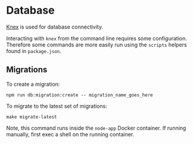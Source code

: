 # Database

[Knex](https://knexjs.org/) is used for database connectivity.

Interacting with `knex` from the command line requires some configuration. Therefore some commands are more
easily run using the `scripts` helpers found in `package.json`.

## Migrations

To create a migration:

```
npm run db:migration:create -- migration_name_goes_here
```

To migrate to the latest set of migrations:

```
make migrate-latest
```

Note, this command runs inside the `node-app` Docker container. If running manually, first exec a shell on the 
running container. 
